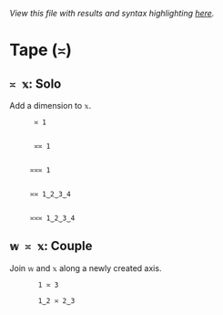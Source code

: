 *View this file with results and syntax highlighting [here](https://mlochbaum.github.io/BQN/help/solo_couple.html).*

# Tape (`≍`)
    
## `≍ 𝕩`: Solo 
    
Add a dimension to `𝕩`.
    
          ≍ 1

          
          ≍≍ 1

          
         ≍≍≍ 1

          
         ≍≍ 1‿2‿3‿4

          
         ≍≍≍ 1‿2‿3‿4

    
    
## `𝕨 ≍ 𝕩`: Couple
    
Join `𝕨` and `𝕩` along a newly created axis.
    
           1 ≍ 3

           1‿2 ≍ 2‿3

    
